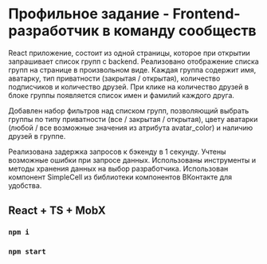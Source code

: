# Профильное задание - Frontend-разработчик в команду сообществ
React приложение, состоит из одной страницы, которое при открытии запрашивает список групп с backend.
Реализовано отображение списка групп на странице в произвольном виде. Каждая группа содержит имя, аватарку, тип приватности (закрытая / открытая), количество подписчиков и количество друзей. При клике на количество друзей в блоке группы появляется список имен и фамилий каждого друга.

Добавлен набор фильтров над списком групп, позволяющий выбрать группы по типу приватности (все / закрытая / открытая), цвету аватарки (любой / все возможные значения из атрибута avatar_color) и наличию друзей в группе.

Реализована задержка запросов к бэкенду в 1 секунду. Учтены возможные ошибки при запросе данных. Использованы инструменты и методы хранения данных на выбор разработчика. Использован компонент SimpleCell из библиотеки компонентов ВКонтакте для удобства.

## React + TS + MobX
### `npm i`
### `npm start`
